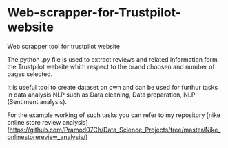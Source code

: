 # Web-scrapper-for-Trustpilot-website
Web scrapper tool for trustpilot website

The python .py file is used to extract reviews and related information form the Trustpilot website whith respect to the brand choosen and number of pages selected.

It is useful tool to create dataset on own and can be used for furthur tasks in data analysis NLP such as Data cleaning, Data preparation, NLP (Sentiment analysis).

For the example working of such tasks you can refer to my repository [nike online store review analysis] (https://github.com/Pramod07Ch/Data_Science_Projects/tree/master/Nike_onlinestorereview_analysis/)
